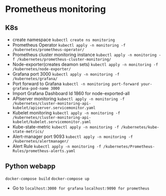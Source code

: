 # Prometheus monitoring #

## K8s ##
* create namespace
``` kubectl create ns monitoring ```
* Prometheus Operator
``` kubectl apply -n monitoring -f /kubernetes/prometheus-operator/ ```
* Prometheus cluster monitoring instance
``` kubectl apply -n monitoring -f /kubernetes/prometheus-cluster-monitoring/ ```
* Node-exporter(creates deamon sets)
``` kubectl apply -n monitoring -f /kubernetes/node-exporter/ ```
* Grafana port 3000
``` kubectl apply -n monitoring -f /kubernetes/grafana/ ```
* Port forward to Grafana
``` kubectl -n monitoring port-forward your-grafana-pod-name 3000 ```
* Import Grafana Dashboard Id 1860 for node-exported-all
* APIserver monitoring
``` kubectl apply -n monitoring -f /kubernetes/cluster-monitoring-api-kubelet/apiserver.servicemonitor.yaml ```
* Kubelet monitoring
``` kubectl apply -n monitoring -f /kubernetes/cluster-monitoring-api-kubelet/kubelet.servicemonitor.yaml ```
* Kube-state-metric
``` kubectl apply -n monitoring -f /kubernetes/kube-state-metrics/ ```
* Alert-manager port 9093
``` kubectl apply -n monitoring -f /kubernetes/alertmanager/ ```
* Alert Rule
``` kubectl apply -n monitoring -f /kubernetes/Prometheus-Rules/prometheus-alerts.yaml ```

## Python webapp ##
``` docker-compose build ```
``` docker-compose up ```
* Go to 
``` localhost:3000 for grafana ```
``` localhost:9090 for prometheus ```